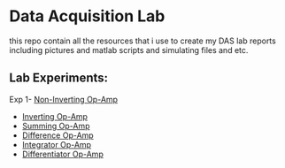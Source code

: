 # Data Acquisition Lab

this repo contain all the resources that i use to create my DAS lab
reports including pictures and matlab scripts and simulating files
and etc.

## Lab Experiments:
Exp 1- [Non-Inverting Op-Amp](https://github.com/N3dal/Data-Acquisition-Lab/tree/main/non_inverting_op_amp)
- [Inverting Op-Amp](https://github.com/N3dal/Data-Acquisition-Lab/tree/main/inverting_op_amp)
- [Summing Op-Amp](https://github.com/N3dal/Data-Acquisition-Lab/tree/main/summing_amplifier)
- [Difference Op-Amp](https://github.com/N3dal/Data-Acquisition-Lab/tree/main/difference_amplifier)
- [Integrator Op-Amp](https://github.com/N3dal/Data-Acquisition-Lab/tree/main/intgrator_amplifier)
- [Differentiator Op-Amp](https://github.com/N3dal/Data-Acquisition-Lab/tree/main/differentiator_amplifier)
